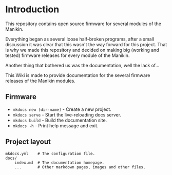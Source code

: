 # Introduction

This repository contains open source firmware for several modules of the Manikin.

Everything began as several loose half-broken programs, after a small discussion it was clear that this wasn't the way forward for this project.
That is why we made this repository and decided on making big (working and tested) firmware releases for every module of the Manikin. 

Another thing that bothered us was the documentation, well the lack of...

This Wiki is made to provide documentation for the several firmware releases of the Manikin modules.

## Firmware

* `mkdocs new [dir-name]` - Create a new project.
* `mkdocs serve` - Start the live-reloading docs server.
* `mkdocs build` - Build the documentation site.
* `mkdocs -h` - Print help message and exit.

## Project layout

    mkdocs.yml    # The configuration file.
    docs/
        index.md  # The documentation homepage.
        ...       # Other markdown pages, images and other files.
